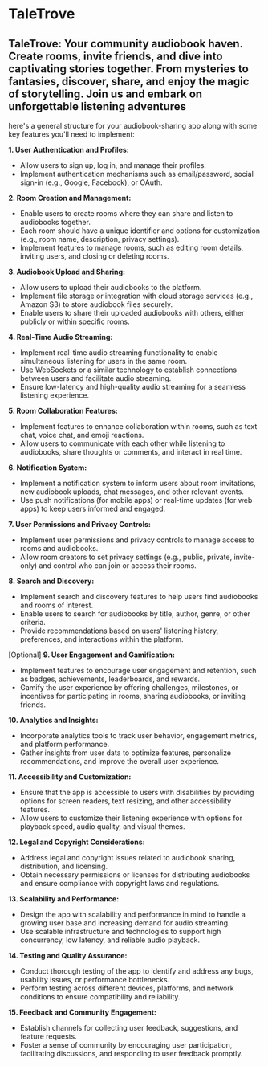 # TaleTrove

## TaleTrove: Your community audiobook haven. Create rooms, invite friends, and dive into captivating stories together. From mysteries to fantasies, discover, share, and enjoy the magic of storytelling. Join us and embark on unforgettable listening adventures

here's a general structure for your audiobook-sharing app along with some key features you'll need to implement:

**1. User Authentication and Profiles:**

- Allow users to sign up, log in, and manage their profiles.
- Implement authentication mechanisms such as email/password, social sign-in (e.g., Google, Facebook), or OAuth.

**2. Room Creation and Management:**

- Enable users to create rooms where they can share and listen to audiobooks together.
- Each room should have a unique identifier and options for customization (e.g., room name, description, privacy settings).
- Implement features to manage rooms, such as editing room details, inviting users, and closing or deleting rooms.

**3. Audiobook Upload and Sharing:**

- Allow users to upload their audiobooks to the platform.
- Implement file storage or integration with cloud storage services (e.g., Amazon S3) to store audiobook files securely.
- Enable users to share their uploaded audiobooks with others, either publicly or within specific rooms.

**4. Real-Time Audio Streaming:**

- Implement real-time audio streaming functionality to enable simultaneous listening for users in the same room.
- Use WebSockets or a similar technology to establish connections between users and facilitate audio streaming.
- Ensure low-latency and high-quality audio streaming for a seamless listening experience.

**5. Room Collaboration Features:**

- Implement features to enhance collaboration within rooms, such as text chat, voice chat, and emoji reactions.
- Allow users to communicate with each other while listening to audiobooks, share thoughts or comments, and interact in real time.

**6. Notification System:**

- Implement a notification system to inform users about room invitations, new audiobook uploads, chat messages, and other relevant events.
- Use push notifications (for mobile apps) or real-time updates (for web apps) to keep users informed and engaged.

**7. User Permissions and Privacy Controls:**

- Implement user permissions and privacy controls to manage access to rooms and audiobooks.
- Allow room creators to set privacy settings (e.g., public, private, invite-only) and control who can join or access their rooms.

**8. Search and Discovery:**

- Implement search and discovery features to help users find audiobooks and rooms of interest.
- Enable users to search for audiobooks by title, author, genre, or other criteria.
- Provide recommendations based on users' listening history, preferences, and interactions within the platform.

[Optional]
**9. User Engagement and Gamification:**

- Implement features to encourage user engagement and retention, such as badges, achievements, leaderboards, and rewards.
- Gamify the user experience by offering challenges, milestones, or incentives for participating in rooms, sharing audiobooks, or inviting friends.

**10. Analytics and Insights:**

- Incorporate analytics tools to track user behavior, engagement metrics, and platform performance.
- Gather insights from user data to optimize features, personalize recommendations, and improve the overall user experience.

**11. Accessibility and Customization:**

- Ensure that the app is accessible to users with disabilities by providing options for screen readers, text resizing, and other accessibility features.
- Allow users to customize their listening experience with options for playback speed, audio quality, and visual themes.

**12. Legal and Copyright Considerations:**

- Address legal and copyright issues related to audiobook sharing, distribution, and licensing.
- Obtain necessary permissions or licenses for distributing audiobooks and ensure compliance with copyright laws and regulations.

**13. Scalability and Performance:**

- Design the app with scalability and performance in mind to handle a growing user base and increasing demand for audio streaming.
- Use scalable infrastructure and technologies to support high concurrency, low latency, and reliable audio playback.

**14. Testing and Quality Assurance:**

- Conduct thorough testing of the app to identify and address any bugs, usability issues, or performance bottlenecks.
- Perform testing across different devices, platforms, and network conditions to ensure compatibility and reliability.

**15. Feedback and Community Engagement:**

- Establish channels for collecting user feedback, suggestions, and feature requests.
- Foster a sense of community by encouraging user participation, facilitating discussions, and responding to user feedback promptly.
